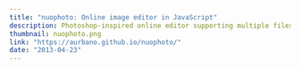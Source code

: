 ```yaml
---
title: "nuophoto: Online image editor in JavaScript"
description: Photoshop-inspired online editor supporting multiple files, layers, blending modes, artistic filters and effects...
thumbnail: nuophoto.png
link: "https://aurbano.github.io/nuophoto/"
date: "2013-04-23"
---
```

